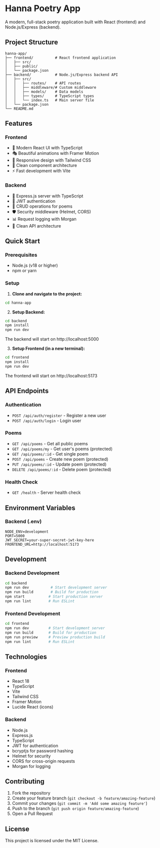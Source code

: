 # Hanna Poetry App

A modern, full-stack poetry application built with React (frontend) and Node.js/Express (backend).

## Project Structure

```
hanna-app/
├── frontend/          # React frontend application
│   ├── src/
│   ├── public/
│   └── package.json
├── backend/           # Node.js/Express backend API
│   ├── src/
│   │   ├── routes/    # API routes
│   │   ├── middleware/# Custom middleware
│   │   ├── models/    # Data models
│   │   ├── types/     # TypeScript types
│   │   └── index.ts   # Main server file
│   └── package.json
└── README.md
```

## Features

### Frontend
- 🎨 Modern React UI with TypeScript
- 🎭 Beautiful animations with Framer Motion
- 📱 Responsive design with Tailwind CSS
- 🎯 Clean component architecture
- ⚡ Fast development with Vite

### Backend
- 🚀 Express.js server with TypeScript
- 🔐 JWT authentication
- 📝 CRUD operations for poems
- 🛡️ Security middleware (Helmet, CORS)
- 📊 Request logging with Morgan
- 🎯 Clean API architecture

## Quick Start

### Prerequisites
- Node.js (v18 or higher)
- npm or yarn

### Setup

1. **Clone and navigate to the project:**
```bash
cd hanna-app
```

2. **Setup Backend:**
```bash
cd backend
npm install
npm run dev
```
The backend will start on http://localhost:5000

3. **Setup Frontend (in a new terminal):**
```bash
cd frontend
npm install
npm run dev
```
The frontend will start on http://localhost:5173

## API Endpoints

### Authentication
- `POST /api/auth/register` - Register a new user
- `POST /api/auth/login` - Login user

### Poems
- `GET /api/poems` - Get all public poems
- `GET /api/poems/my` - Get user's poems (protected)
- `GET /api/poems/:id` - Get single poem
- `POST /api/poems` - Create new poem (protected)
- `PUT /api/poems/:id` - Update poem (protected)
- `DELETE /api/poems/:id` - Delete poem (protected)

### Health Check
- `GET /health` - Server health check

## Environment Variables

### Backend (.env)
```
NODE_ENV=development
PORT=5000
JWT_SECRET=your-super-secret-jwt-key-here
FRONTEND_URL=http://localhost:5173
```

## Development

### Backend Development
```bash
cd backend
npm run dev          # Start development server
npm run build        # Build for production
npm start           # Start production server
npm run lint        # Run ESLint
```

### Frontend Development
```bash
cd frontend
npm run dev         # Start development server
npm run build       # Build for production
npm run preview     # Preview production build
npm run lint        # Run ESLint
```

## Technologies

### Frontend
- React 18
- TypeScript
- Vite
- Tailwind CSS
- Framer Motion
- Lucide React (icons)

### Backend
- Node.js
- Express.js
- TypeScript
- JWT for authentication
- bcryptjs for password hashing
- Helmet for security
- CORS for cross-origin requests
- Morgan for logging

## Contributing

1. Fork the repository
2. Create your feature branch (`git checkout -b feature/amazing-feature`)
3. Commit your changes (`git commit -m 'Add some amazing feature'`)
4. Push to the branch (`git push origin feature/amazing-feature`)
5. Open a Pull Request

## License

This project is licensed under the MIT License. 